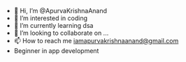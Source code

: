 - 👋 Hi, I’m @ApurvaKrishnaAnand
- 👀 I’m interested in coding
- 🌱 I’m currently learning dsa
- 💞️ I’m looking to collaborate on ...
- 📫 How to reach me iamapurvakrishnaanand@gmail.com
- Beginner in app development

<!---
ApurvaKrishnaAnand/ApurvaKrishnaAnand is a ✨ special ✨ repository because its `README.md` (this file) appears on your GitHub profile.
You can click the Preview link to take a look at your changes.
--->
